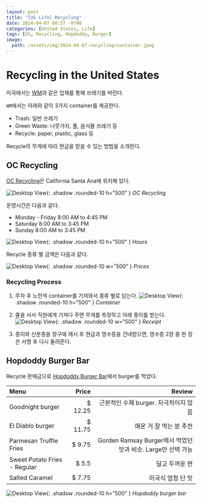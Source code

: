 ```yaml
---
layout: post
title: "[US Life] Recycling"
date: 2024-04-07 00:57 -0700
categories: [United States, Life]
tags: [US, Recycling, Hopdoddy, Burger]
image:
  path: /assets/img/2024-04-07-recycling/container.jpeg
---
```


# Recycling in the United States

미국에서는 [WM][wm]과 같은 업체를 통해 쓰레기를 버린다.

`WM`에서는 아래와 같이 3가지 container를 제공한다.

- Trash: 일반 쓰레기
- Green Waste: 나뭇가지, 풀, 음식물 쓰레기 등
- Recycle: paper, plastic, glass 등

Recycle의 무게에 따라 현금을 받을 수 있는 방법을 소개한다.

## OC Recycling

[OC Recycling][oc-recycling]은 California Santa Ana에 위치해 있다.

![Desktop View](/assets/img/2024-04-07-recycling/oc_recycling.jpeg){: .shadow .rounded-10 h="500" }
_OC Recycling_

운영시간은 다음과 같다.

- Monday - Friday 8:00 AM to 4:45 PM
- Saturday 8:00 AM to 3:45 PM
- Sunday 8:00 AM to 3:45 PM

![Desktop View](/assets/img/2024-04-07-recycling/hours.jpeg){: .shadow .rounded-10 h="500" }
_Hours_

Recycle 종류 별 금액은 다음과 같다.

![Desktop View](/assets/img/2024-04-07-recycling/prices.jpeg){: .shadow .rounded-10 w="500" }
_Prices_

### Recycling Process

1. 주차 후 노란색 container를 가져와서 종류 별로 담는다.
   ![Desktop View](/assets/img/2024-04-07-recycling/container.jpeg){: .shadow .rounded-10 h="500" }
   _Container_

2. 줄을 서서 직원에게 가져다 주면 무게를 측정하고 아래 종이를 받는다.
   ![Desktop View](/assets/img/2024-04-07-recycling/receipt.jpeg){: .shadow .rounded-10 w="500" }
   _Receipt_

3. 종이와 신분층을 창구에 제시 후 현금과 영수증을 건네받으면, 영수증 2장 중 한 장은 서명 후 다시 돌려준다.

## Hopdoddy Burger Bar

Recycle 판매금으로 [Hopdoddy Burger Bar][hopdoddy]에서 burger를 먹었다.

| Menu                         |   Price |                                                       Review |
| :--------------------------- | ------: | -----------------------------------------------------------: |
| Goodnight burger             | $ 12.25 |                        근본적인 수제 burger. 자극적이지 않음 |
| El Diablo burger             | $ 11.75 |                                      매운 거 잘 먹는 분 추천 |
| Parmesan Truffle Fries       |  $ 9.75 | Gorden Ramsay Burger에서 먹었던 맛과 비슷. Large만 선택 가능 |
| Sweet Potato Fries - Regular |   $ 5.5 |                                               달고 두꺼운 편 |
| Salted Caramel               |  $ 7.75 |                                            미국식 엄청 단 맛 |

![Desktop View](/assets/img/2024-04-07-recycling/hopdoddy.jpeg){: .shadow .rounded-10 h="500" }
_Hopdoddy burger bar_

[wm]: https://www.wm.com
[oc-recycling]: https://www.ocrecycling.com
[hopdoddy]: https://maps.app.goo.gl/5eDkhgKAWJt382xy7
